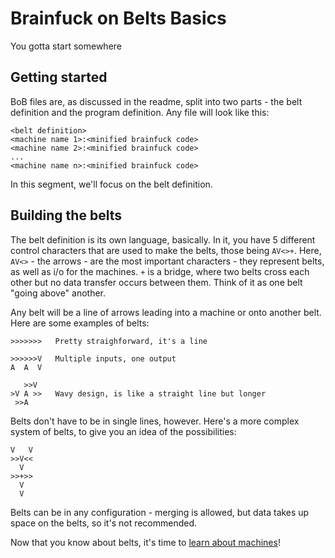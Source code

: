 # Brainfuck on Belts Basics
You gotta start somewhere

## Getting started
BoB files are, as discussed in the readme, split into two parts - the belt definition and the program definition. Any file will look like this:

```
<belt definition>
<machine name 1>:<minified brainfuck code>
<machine name 2>:<minified brainfuck code>
...
<machine name n>:<minified brainfuck code>
```
In this segment, we'll focus on the belt definition.

## Building the belts
The belt definition is its own language, basically. In it, you have 5 different control characters that are used to make the belts, those being `AV<>+`. Here, `AV<>` - the arrows - are the most important characters - they represent belts, as well as i/o for the machines. `+` is a bridge, where two belts cross each other but no data transfer occurs between them. Think of it as one belt "going above" another.

Any belt will be a line of arrows leading into a machine or onto another belt. Here are some examples of belts:

```
>>>>>>>   Pretty straighforward, it's a line

>>>>>>V   Multiple inputs, one output
A  A  V

   >>V
>V A >>   Wavy design, is like a straight line but longer
 >>A
```

Belts don't have to be in single lines, however. Here's a more complex system of belts, to give you an idea of the possibilities:

```
V   V
>>V<<
  V
>>+>>
  V
  V
```
Belts can be in any configuration - merging is allowed, but data takes up space on the belts, so it's not recommended.

Now that you know about belts, it's time to [learn about machines](https://github.com/CreatedorMade/bf-on-belts/blob/master/docs/machines.md)!
